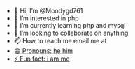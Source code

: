 - 👋 Hi, I’m @Moodygd761
- 👀 I’m interested in php
- 🌱 I’m currently learning php and mysql
- 💞️ I’m looking to collaborate on anything
- 📫 How to reach me email me at <a href="mailto:webmaster@example.com">
- 😄 Pronouns: he him
- ⚡ Fun fact: i am me

<!---
Moodygd761/Moodygd761 is a ✨ special ✨ repository because its `README.md` (this file) appears on your GitHub profile.
You can click the Preview link to take a look at your changes.
--->
